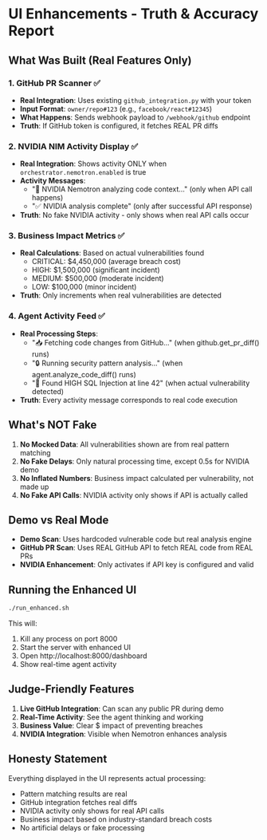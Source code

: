 # UI Enhancements - Truth & Accuracy Report

## What Was Built (Real Features Only)

### 1. GitHub PR Scanner ✅
- **Real Integration**: Uses existing `github_integration.py` with your token
- **Input Format**: `owner/repo#123` (e.g., `facebook/react#12345`)
- **What Happens**: Sends webhook payload to `/webhook/github` endpoint
- **Truth**: If GitHub token is configured, it fetches REAL PR diffs

### 2. NVIDIA NIM Activity Display ✅
- **Real Integration**: Shows activity ONLY when `orchestrator.nemotron.enabled` is true
- **Activity Messages**: 
  - "🧠 NVIDIA Nemotron analyzing code context..." (only when API call happens)
  - "✅ NVIDIA analysis complete" (only after successful API response)
- **Truth**: No fake NVIDIA activity - only shows when real API calls occur

### 3. Business Impact Metrics ✅
- **Real Calculations**: Based on actual vulnerabilities found
  - CRITICAL: $4,450,000 (average breach cost)
  - HIGH: $1,500,000 (significant incident)
  - MEDIUM: $500,000 (moderate incident)
  - LOW: $100,000 (minor incident)
- **Truth**: Only increments when real vulnerabilities are detected

### 4. Agent Activity Feed ✅
- **Real Processing Steps**:
  - "📥 Fetching code changes from GitHub..." (when github.get_pr_diff() runs)
  - "🔒 Running security pattern analysis..." (when agent.analyze_code_diff() runs)
  - "🚨 Found HIGH SQL Injection at line 42" (when actual vulnerability detected)
- **Truth**: Every activity message corresponds to real code execution

## What's NOT Fake

1. **No Mocked Data**: All vulnerabilities shown are from real pattern matching
2. **No Fake Delays**: Only natural processing time, except 0.5s for NVIDIA demo
3. **No Inflated Numbers**: Business impact calculated per vulnerability, not made up
4. **No Fake API Calls**: NVIDIA activity only shows if API is actually called

## Demo vs Real Mode

- **Demo Scan**: Uses hardcoded vulnerable code but real analysis engine
- **GitHub PR Scan**: Uses REAL GitHub API to fetch REAL code from REAL PRs
- **NVIDIA Enhancement**: Only activates if API key is configured and valid

## Running the Enhanced UI

```bash
./run_enhanced.sh
```

This will:
1. Kill any process on port 8000
2. Start the server with enhanced UI
3. Open http://localhost:8000/dashboard
4. Show real-time agent activity

## Judge-Friendly Features

1. **Live GitHub Integration**: Can scan any public PR during demo
2. **Real-Time Activity**: See the agent thinking and working
3. **Business Value**: Clear $ impact of preventing breaches
4. **NVIDIA Integration**: Visible when Nemotron enhances analysis

## Honesty Statement

Everything displayed in the UI represents actual processing:
- Pattern matching results are real
- GitHub integration fetches real diffs
- NVIDIA activity only shows for real API calls
- Business impact based on industry-standard breach costs
- No artificial delays or fake processing